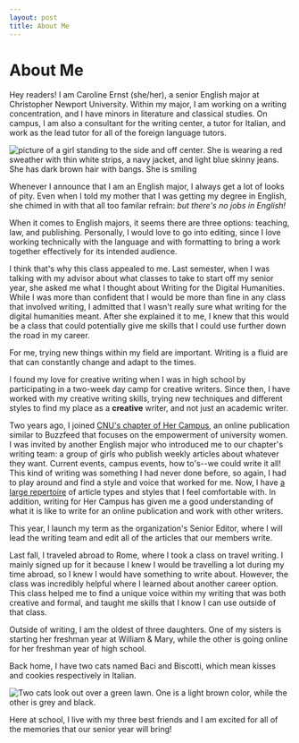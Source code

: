 ```yaml
---
layout: post
title: About Me
---
```

# About Me 

Hey readers! I am Caroline Ernst (she/her), a senior English major at Christopher Newport University. Within my major, I am working on a writing concentration, and I have minors in literature and classical studies. On campus, I am also a consultant for the writing center, a tutor for Italian, and work as the lead tutor for all of the foreign language tutors. 

![picture of a girl standing to the side and off center. She is wearing a red sweather with thin white strips, a navy jacket, and light blue skinny jeans. She has dark brown hair with bangs. She is smiling](http://crernst25.github.io/crernst25/images/profile-pic.png)

Whenever I announce that I am an English major, I always get a lot of looks of pity. Even when I told my mother that I was getting my degree in English, she chimed in with that all too familar refrain: *but there's no jobs in English!* 

When it comes to English majors, it seems there are three options: teaching, law, and publishing. Personally, I would love to go into editing, since I love working technically with the language and with formatting to bring a work together effectively for its intended audience. 

I think that's why this class appealed to me. Last semester, when I was talking with my advisor about what classes to take to start off my senior year, she asked me what I thought about Writing for the Digital Humanities. While I was more than confident that I would be more than fine in any class that involved writing, I admitted that I wasn't really sure what writing for the digital humanities meant. After she explained it to me, I knew that this would be a class that could potentially give me skills that I could use further down the road in my career. 

For me, trying new things within my field are important. Writing is a fluid are that can constantly change and adapt to the times. 

I found my love for creative writing when I was in high school by participating in a two-week day camp for creative writers. Since then, I have worked with my creative writing skills, trying new techniques and different styles to find my place as a **creative** writer, and not just an academic writer. 

Two years ago, I joined [CNU's chapter of Her Campus](https://www.hercampus.com/school/cnu), an online publication similar to Buzzfeed that focuses on the empowerment of university women. I was invited by another English major who introduced me to our chapter's writing team: a group of girls who publish weekly articles about whatever they want. Current events, campus events, how to's--we could write it all! This kind of writing was something I had never done before, so again, I had to play around and find a style and voice that worked for me. Now, I have [a large repertoire](https://www.hercampus.com/author/caroline-ernst) of article types and styles that I feel comfortable with. In addition, writing for Her Campus has given me a good understanding of what it is like to write for an online publication and work with other writers. 

This year, I launch my term as the organization's Senior Editor, where I will lead the writing team and edit all of the articles that our members write. 

Last fall, I traveled abroad to Rome, where I took a class on travel writing. I mainly signed up for it because I knew I would be travelling a lot during my time abroad, so I knew I would have something to write about. However, the class was incredibly helpful where I learned about another career option. This class helped me to find a unique voice within my writing that was both creative and formal, and taught me skills that I know I can use outside of that class. 

Outside of writing, I am the oldest of three daughters. One of my sisters is starting her freshman year at William & Mary, while the other is going online for her freshman year of high school.

Back home, I have two cats named Baci and Biscotti, which mean kisses and cookies respectively in Italian. 

![Two cats look out over a green lawn. One is a light brown color, while the other is grey and black.](http://crernst25.github.io/crernst25/images/IMG_8471.JPG)

Here at school, I live with my three best friends and I am excited for all of the memories that our senior year will bring! 


